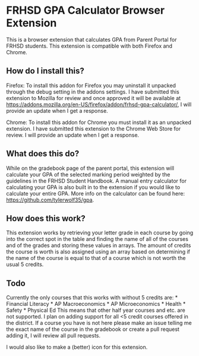 # FRHSD GPA Calculator Browser Extension
This is a browser extension that calculates GPA from Parent Portal for FRHSD students. This extension is compatible with both Firefox and Chrome.

## How do I install this?
Firefox: To install this addon for Firefox you may uninstall it unpacked through the debug setting in the addons settings. I have submitted this extension to Mozilla for review and once approved it will be available at https://addons.mozilla.org/en-US/firefox/addon/frhsd-gpa-calculator/, I will provide an update when I get a response.

Chrome: To install this addon for Chrome you must install it as an unpacked extension. I have submitted this extension to the Chrome Web Store for review. I will provide an update when I get a response.

## What does this do?
While on the gradebook page of the parent portal, this extension will calculate your GPA of the selected marking period weighted by the guidelines in the FRHSD Student Handbook. A manual entry calculator for calculating your GPA is also built in to the extension if you would like to calculate your entire GPA. More info on the calculator can be found here: https://github.com/tylerwolf35/gpa.

## How does this work?
This extension works by retrieving your letter grade in each course by going into the correct spot in the table and finding the name of all of the courses and of the grades and storing these values in arrays. The amount of credits the course is worth is also assigned using an array based on determining if the name of the course is equal to that of a course which is not worth the usual 5 credits.

## Todo
Currently the only courses that this works with without 5 credits are:
    * Financial Literacy
    * AP Macroeconomics
    * AP Microeconomics
    * Health
    * Safety
    * Physical Ed
This means that other half year courses and etc. are not supported. I plan on adding support for all <5 credit courses offered in the district. If a course you have is not here please make an issue telling me the exact name of the course in the gradebook or create a pull request adding it, I will review all pull requests.

I would also like to make a (better) icon for this extension.